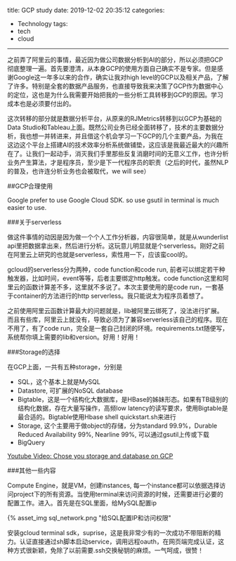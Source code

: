 title: GCP study
date: 2019-12-02 20:35:12
categories:
- Technology
tags:
- tech
- cloud
---

之前弄了阿里云的事情，最近因为做公司数据分析到AI的部分，所以必须把GCP彻底整理一遍。首先要澄清，从本身GCP的使用方面自己确实不是专家。但是感谢Google这一年多以来的合作，确实让我对high level的GCP以及相关产品，了解了许多。特别是全套的数据产品服务，也直接导致我来决策了GCP作为数据中心的定位，这也是为什么我需要开始把我的一些分析工具转移到GCP的原因。学习成本也是必须要付出的。

这次转移的部分就是数据分析平台，从原来的RJMetrics转移到以GCP为基础的Data Studio和Tableau上面。既然公司业务已经全面转移了，技术的主要数据分析，我也想一并转进来，并且借这个机会学习一下GCP的几个主要产品，为我在这边这个平台上搭建AI的技术效率分析系统做铺垫，这应该是我最近最大的兴趣所在了。让我们一起动手，消灭我们手里那些反复消磨时间的无意义工作，也许分析业务产生算法，才是程序员，至少是下一代程序员的职责（之后的时代，虽然NLP的普及，也许连分析业务也会被取代，we will see）

##GCP合理使用

Google prefer to use Google Cloud SDK. so use gsutil in terminal is much easier to use.

###关于serverless

做这件事情的动因是因为做一个个人工作分析器，内容很简单，就是从wunderlist api里把数据拿出来，然后进行分析。这玩意儿明显就是个serverless。刚好之前在阿里云上研究的也就是serverless，索性用一下，应该蛮cool的。

gcloud的serverless分为两种，code function和code run, 前者可以绑定若干种触发器，比如时间，event等等，后者主要绑定http触发。code function这里和阿里云的函数计算差不多，这里就不多说了。本次主要使用的是code run，一套基于container的方法进行的http serverless。我只能说太为程序员着想了。

之前使用阿里云函数计算最大的问题就是，lib被阿里云绑死了，没法进行扩展。而且有些库，阿里云上就没有，导致必须为了兼容serverless该自己的程序。现在不用了，有了code run，完全是一套自己封闭的环境。requirements.txt随便写，系统帮你填上需要的lib和version。好用！好用！

###Storage的选择

在GCP上面，一共有五种storage，分别是
+ SQL，这个基本上就是MySQL
+ Datastore, 可扩展的NoSQL database
+ Bigtable，这是一个结构化大数据库，是HBase的姊妹形态。如果有TB级别的结构化数据，存在大量写操作，高频low latency的读写要求，使用Bigtable是最合适的。Bigtable使用Hbase shell quickstart.sh来进行 
+ Storage, 这个主要用于做object的存储，分为standard 99.9%，Durable Reduced Availability 99%, Nearline 99%, 可以通过gsutil上传或下载
+ BigQuery

[Youtube Video: Chose you storage and database on GCP](https://www.youtube.com/watch?v=mmjuMyRBPO4)

###其他一些内容

Compute Engine，就是VM，创建instances, 每一个instance都可以依据选择访问project下的所有资源。当使用terminal来访问资源的时候，还需要进行必要的配置工作。进入。首先是在SQL里面，给MySQL配置ip

{% asset_img sql_network.png "给SQL配置IP和访问权限"

安装gcloud terminal sdk，suprise，这是我非常少有的一次成功不带阻断的精力。认证直接通过sh脚本启动service，调用远程oauth，在网页端完成认证，这种方式很新颖，免除了以前需要.ssh交换秘钥的麻烦。一气呵成，很赞！

